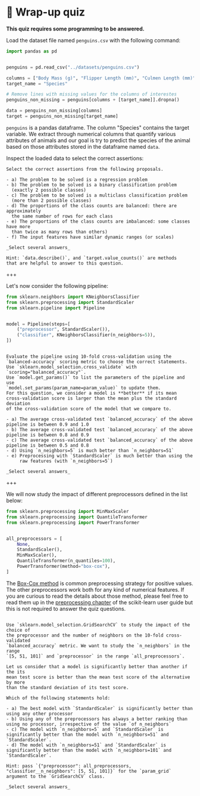 # 🏁 Wrap-up quiz

**This quiz requires some programming to be answered.**

Load the dataset file named `penguins.csv` with the following command:

```py
import pandas as pd


penguins = pd.read_csv("../datasets/penguins.csv")

columns = ["Body Mass (g)", "Flipper Length (mm)", "Culmen Length (mm)"]
target_name = "Species"

# Remove lines with missing values for the columns of interestes
penguins_non_missing = penguins[columns + [target_name]].dropna()

data = penguins_non_missing[columns]
target = penguins_non_missing[target_name]
```

`penguins` is a pandas dataframe. The column "Species" contains the target
variable. We extract through numerical columns that quantify various attributes
of animals and our goal is try to predict the species of the animal based on
those attributes stored in the dataframe named `data`.

Inspect the loaded data to select the correct assertions:

```{admonition} Question
Select the correct assertions from the following proposals.

- a) The problem to be solved is a regression problem
- b) The problem to be solved is a binary classification problem
  (exactly 2 possible classes)
- c) The problem to be solved is a multiclass classification problem
  (more than 2 possible classes)
- d) The proportions of the class counts are balanced: there are approximately
  the same number of rows for each class
- e) The proportions of the class counts are imbalanced: some classes have more
  than twice as many rows than others)
- f) The input features have similar dynamic ranges (or scales)

_Select several answers_

Hint: `data.describe()`, and `target.value_counts()` are methods
that are helpful to answer to this question.
```

+++

Let's now consider the following pipeline:

```py
from sklearn.neighbors import KNeighborsClassifier
from sklearn.preprocessing import StandardScaler
from sklearn.pipeline import Pipeline


model = Pipeline(steps=[
    ("preprocessor", StandardScaler()),
    ("classifier", KNeighborsClassifier(n_neighbors=5)),
])
```

```{admonition} Question

Evaluate the pipeline using 10-fold cross-validation using the
`balanced-accuracy` scoring metric to choose the correct statements.
Use `sklearn.model_selection.cross_validate` with
`scoring="balanced_accuracy"`.
Use `model.get_params()` to list the parameters of the pipeline and use
`model.set_params(param_name=param_value)` to update them.
For this question, we consider a model is **better** if its mean
cross-validation score is larger than the mean plus the standard deviation
of the cross-validation score of the model that we compare to.

- a) The average cross-validated test `balanced_accuracy` of the above pipeline is between 0.9 and 1.0
- b) The average cross-validated test `balanced_accuracy` of the above pipeline is between 0.8 and 0.9
- c) The average cross-validated test `balanced_accuracy` of the above pipeline is between 0.5 and 0.8
- d) Using `n_neighbors=5` is much better than `n_neighbors=51`
- e) Preprocessing with `StandardScaler` is much better than using the
     raw features (with `n_neighbors=5`)

_Select several answers_
```

+++

We will now study the impact of different preprocessors defined in the list below:

```py
from sklearn.preprocessing import MinMaxScaler
from sklearn.preprocessing import QuantileTransformer
from sklearn.preprocessing import PowerTransformer


all_preprocessors = [
    None,
    StandardScaler(),
    MinMaxScaler(),
    QuantileTransformer(n_quantiles=100),
    PowerTransformer(method="box-cox"),
]
```

The [Box-Cox
method](https://en.wikipedia.org/wiki/Power_transform#Box%E2%80%93Cox_transformation)
is common preprocessing strategy for positive values. The other preprocessors
work both for any kind of numerical features. If you are curious to read the
details about those method, please feel free to read them up in the
[preprocessing
chapter](https://scikit-learn.org/stable/modules/preprocessing.html) of the
scikit-learn user guide but this is not required to answer the quiz questions.

```{admonition} Question

Use `sklearn.model_selection.GridSearchCV` to study the impact of the choice of
the preprocessor and the number of neighbors on the 10-fold cross-validated
`balanced_accuracy` metric. We want to study the `n_neighbors` in the range
`[5, 51, 101]` and `preprocessor` in the range `all_preprocessors`.

Let us consider that a model is significantly better than another if the its
mean test score is better than the mean test score of the alternative by more
than the standard deviation of its test score.

Which of the following statements hold:

- a) The best model with `StandardScaler` is significantly better than using any other processor
- b) Using any of the preprocessors has always a better ranking than using no processor, irrespective of the value `of n_neighbors`
- c) The model with `n_neighbors=5` and `StandardScaler` is significantly better than the model with `n_neighbors=51` and `StandardScaler`.
- d) The model with `n_neighbors=51` and `StandardScaler` is significantly better than the model with `n_neighbors=101` and `StandardScaler`.

Hint: pass `{"preprocessor": all_preprocessors, "classifier__n_neighbors": [5, 51, 101]}` for the `param_grid` argument to the `GridSearchCV` class.

_Select several answers_
```
